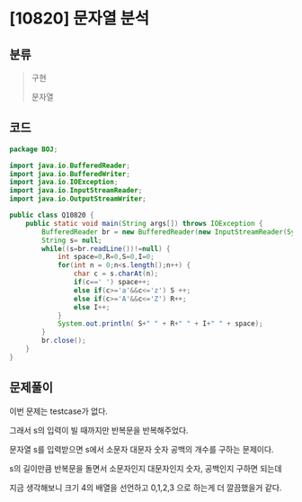 # [10820] 문자열 분석

## 분류
> 구현
>
> 문자열

## 코드
```java
package BOJ;

import java.io.BufferedReader;
import java.io.BufferedWriter;
import java.io.IOException;
import java.io.InputStreamReader;
import java.io.OutputStreamWriter;

public class Q10820 {
	public static void main(String args[]) throws IOException {
		BufferedReader br = new BufferedReader(new InputStreamReader(System.in));
		String s= null;
		while((s=br.readLine())!=null) {
			int space=0,R=0,S=0,I=0;
			for(int n = 0;n<s.length();n++) {
				char c = s.charAt(n);
				if(c==' ') space++;
				else if(c>='a'&&c<='z') S ++;
				else if(c>='A'&&c<='Z') R++;
				else I++;
			}
			System.out.println( S+" " + R+" " + I+" " + space);
		}	
		br.close();
	}
}

```

## 문제풀이

이번 문제는 testcase가 없다.

그래서 s의 입력이 빌 때까지만 반복문을 반복해주었다.

문자열 s를 입력받으면 s에서 소문자 대문자 숫자 공백의 개수를 구하는 문제이다.

s의 길이만큼 반복문을 돌면서 소문자인지 대문자인지 숫자, 공백인지 구하면 되는데 

지금 생각해보니 크기 4의 배열을 선언하고 0,1,2,3 으로 하는게 더 깔끔했을거 같다.